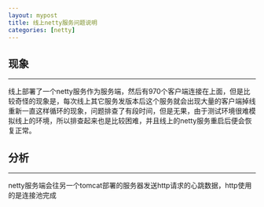 ```yaml
---
layout: mypost
title: 线上netty服务问题说明
categories: [netty]
---
```



## 现象
----------
线上部署了一个netty服务作为服务端，然后有970个客户端连接在上面，但是比较奇怪的现象是，每次线上其它服务发版本后这个服务就会出现大量的客户端掉线重新一直这样循环的现象，问题排查了有段时间，但是无果，由于测试环境很难模拟线上的环境，所以排查起来也是比较困难，并且线上的netty服务重启后便会恢复正常。

## 分析
------------------
netty服务端会往另一个tomcat部署的服务器发送http请求的心跳数据，http使用的是连接池完成
